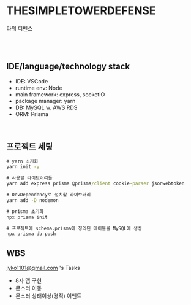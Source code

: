 # THESIMPLETOWERDEFENSE
타워 디펜스 



<br><br>

## IDE/language/technology stack
- IDE: VSCode
- runtime env: Node
- main framework: express, socketIO
- package manager: yarn
- DB: MySQL w. AWS RDS
- ORM: Prisma

<br>

## 프로젝트 세팅
```cmd
# yarn 초기화
yarn init -y

# 사용할 라이브러리들
yarn add express prisma @prisma/client cookie-parser jsonwebtoken

# DevDependency로 설치할 라이브러리
yarn add -D nodemon

# prisma 초기화
npx prisma init

# 프로젝트에 schema.prisma에 정의된 테이블을 MySQL에 생성
npx prisma db push

```

## WBS

jyko1101@gmail.com 's Tasks
- 8자 맵 구현
- 몬스터 이동
- 몬스터 상태이상(경직) 이벤트